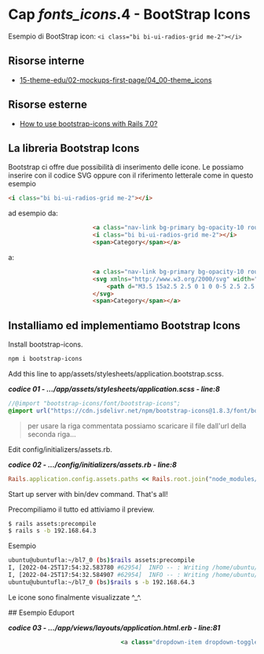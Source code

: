 # <a name="top"></a> Cap *fonts_icons*.4 - BootStrap Icons

Esempio di BootStrap icon: `<i class="bi bi-ui-radios-grid me-2"></i>`



## Risorse interne

- [15-theme-edu/02-mockups-first-page/04_00-theme_icons]()



## Risorse esterne

- [How to use bootstrap-icons with Rails 7.0?](https://stackoverflow.com/questions/70526113/how-to-use-bootstrap-icons-with-rails-7-0)



## La libreria Bootstrap Icons

Bootstrap ci offre due possibilità di inserimento delle icone.
Le possiamo inserire con il codice SVG oppure con il riferimento letterale come in questo esempio 

```html
<i class="bi bi-ui-radios-grid me-2"></i>
```

ad esempio da:

```html
						<a class="nav-link bg-primary bg-opacity-10 rounded-3 text-primary px-3 py-3 py-xl-0" href="#" id="categoryMenu" data-bs-toggle="dropdown" aria-haspopup="true" aria-expanded="false">
						<i class="bi bi-ui-radios-grid me-2"></i>
						<span>Category</span></a>
```

a:

```html
						<a class="nav-link bg-primary bg-opacity-10 rounded-3 text-primary px-3 py-3 py-xl-0" href="#" id="categoryMenu" data-bs-toggle="dropdown" aria-haspopup="true" aria-expanded="false">
						<svg xmlns="http://www.w3.org/2000/svg" width="16" height="16" fill="currentColor" class="bi bi-ui-radios-grid" viewBox="0 0 16 16">
							<path d="M3.5 15a2.5 2.5 0 1 0 0-5 2.5 2.5 0 0 0 0 5zm9-9a2.5 2.5 0 1 0 0-5 2.5 2.5 0 0 0 0 5zm0 9a2.5 2.5 0 1 1 0-5 2.5 2.5 0 0 1 0 5zM16 3.5a3.5 3.5 0 1 1-7 0 3.5 3.5 0 0 1 7 0zm-9 9a3.5 3.5 0 1 1-7 0 3.5 3.5 0 0 1 7 0zm5.5 3.5a3.5 3.5 0 1 0 0-7 3.5 3.5 0 0 0 0 7zm-9-11a1.5 1.5 0 1 1 0-3 1.5 1.5 0 0 1 0 3zm0 2a3.5 3.5 0 1 0 0-7 3.5 3.5 0 0 0 0 7z"/>
						</svg>
						<span>Category</span></a>
```



## Installiamo ed implementiamo Bootstrap Icons

Install bootstrap-icons.

```bash
npm i bootstrap-icons
```

Add this line to app/assets/stylesheets/application.bootstrap.scss.


***codice 01 - .../app/assets/stylesheets/application.scss - line:8***

```scss
//@import "bootstrap-icons/font/bootstrap-icons";
@import url("https://cdn.jsdelivr.net/npm/bootstrap-icons@1.8.3/font/bootstrap-icons.css");
```

> per usare la riga commentata possiamo scaricare il file dall'url della seconda riga...


Edit config/initializers/assets.rb.

***codice 02 - .../config/initializers/assets.rb - line:8***

```ruby
Rails.application.config.assets.paths << Rails.root.join("node_modules/bootstrap-icons/font")
```

Start up server with bin/dev command. That's all!




Precompiliamo il tutto ed attiviamo il preview.

```bash
$ rails assets:precompile
$ rails s -b 192.168.64.3
```

Esempio

```bash
ubuntu@ubuntufla:~/bl7_0 (bs)$rails assets:precompile
I, [2022-04-25T17:54:32.583780 #62954]  INFO -- : Writing /home/ubuntu/bl7_0/public/assets/application-fd160c89b391e8d4d5b3fc55211e23d654138ef31496a267185c1be97adcdd8e.js
I, [2022-04-25T17:54:32.584907 #62954]  INFO -- : Writing /home/ubuntu/bl7_0/public/assets/application-fd160c89b391e8d4d5b3fc55211e23d654138ef31496a267185c1be97adcdd8e.js.gz
ubuntu@ubuntufla:~/bl7_0 (bs)$rails s -b 192.168.64.3
```

Le icone sono finalmente visualizzate ^_^.


## Esempio Eduport


***codice 03 - .../app/views/layouts/application.html.erb - line:81***

```ruby
								<a class="dropdown-item dropdown-toggle" href="#">Development <i class="fas fa-ellipsis-h"></i></a>
```

